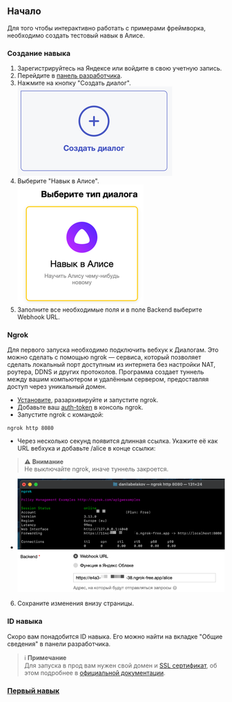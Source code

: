 ## Начало

Для того чтобы интерактивно работать с примерами фреймворка, необходимо создать тестовый навык в Алисе.

### Создание навыка

1. Зарегистрируйтесь на Яндексе или войдите в свою учетную запись.
2. Перейдите в [панель разработчика](https://dialogs.yandex.ru/developer/).
3. Нажмите на кнопку "Создать диалог".  
![create_dialogue](resources/create_dialogue.png)  
4. Выберите "Навык в Алисе".  
![type_dialogue](resources/type_dialogue.png)  
5. Заполните все необходимые поля и в поле Backend выберите Webhook URL.
### Ngrok

Для первого запуска необходимо подключить вебхук к Диалогам. Это можно сделать с помощью ngrok — сервиса, который позволяет сделать локальный порт доступным из интернета без настройки NAT, роутера, DDNS и других протоколов. Программа создает туннель между вашим компьютером и удалённым сервером, предоставляя доступ через уникальный домен.

- [Установите](https://dashboard.ngrok.com/get-started/setup), разархивируйте и запустите ngrok.
- Добавьте ваш [auth-token](https://dashboard.ngrok.com/get-started/your-authtoken) в консоль ngrok.
- Запустите ngrok с командой:
```shell
ngrok http 8080
```
- Через несколько секунд появится длинная ссылка. Укажите её как URL вебхука и добавьте /alice в конце ссылки:

> ⚠️ **Внимание**  
> Не выключайте ngrok, иначе туннель закроется.

- ![ngrok](resources/ngrok_runnable.png)
![webhook_url.png](resources/webhook_url.png)

6. Сохраните изменения внизу страницы.

### ID навыка
Скоро вам понадобится ID навыка. Его можно найти на вкладке "Общие сведения" в панели разработчика.

> ℹ️ **Примечание**  
> Для запуска в прод вам нужен свой домен и [SSL сертификат](https://wiki.yaboard.com/s/zc), об этом подробнее в [официальной документации](https://yandex.ru/dev/dialogs/alice/doc/deploy-overview.html).

### [Первый навык](Первый_навык.md)